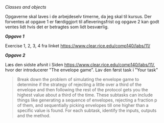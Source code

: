 *Classes and objects*

Opgaverne skal laves i de arbejdeselv timerne, da jeg skal til kursus. 
Der forventes at opgave 1 er færdiggjort til afleveringsfrist og opgave 2 
kan godt ventes lidt hvis det er betragtes som lidt besværlig. 

***Opgave 1***

Exercise 1, 2, 3, 4 fra linket
https://www.clear.rice.edu/comp140/labs/11/

***Opgave 2***

Læs den sidste afsnit i Siden https://www.clear.rice.edu/comp140/labs/11/, hvor der introducerer 
"The envelope game". 
Lav den først task i "Your task"

>Break down the problem of simulating the envelope game to determine if the strategy of rejecting 
a little over a third of the envelope and then following the rest of the protocol gets you the 
highest value about a third of the time. These subtasks can include things like generating a sequence of envelopes,
rejecting a fraction p of them, and sequentially picking envelopes till one higher than a specific value is found. 
For each subtask, identify the inputs, outputs and the method.
